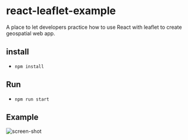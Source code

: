 # react-leaflet-example
A place to let developers practice how to use React with leaflet to create geospatial web app.
## install
- `npm install`
## Run
- `npm run start`
## Example
![screen-shot](https://github.com/DeboBurro/react-leaflet-example/assets/82956718/185e9ca4-b784-40fa-be01-68d6b886996d)

